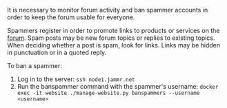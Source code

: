 It is necessary to monitor forum activity and ban spammer accounts in order to
keep the forum usable for everyone.

Spammers register in order to promote links to products or services on the
[forum](https://forum.jammr.net/). Spam posts may be new forum topics or
replies to existing topics. When deciding whether a post is spam, look for
links. Links may be hidden in punctuation or in a quoted reply.

To ban a spammer:

1. Log in to the server: `ssh node1.jammr.net`
1. Run the banspammer command with the spammer's username: `docker exec -it website ./manage-website.py banspammers --username <username>`
